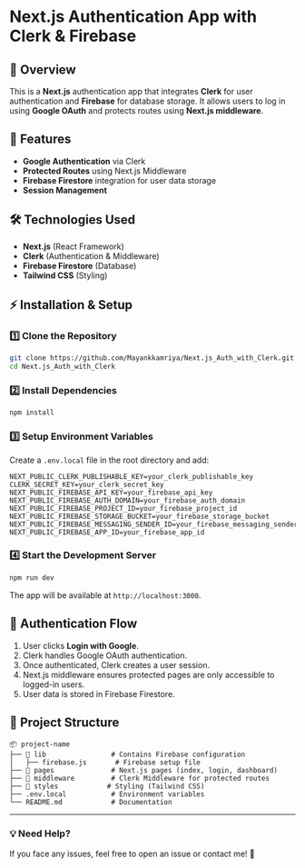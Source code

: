 # Next.js Authentication App with Clerk & Firebase

## 📌 Overview
This is a **Next.js** authentication app that integrates **Clerk** for user authentication and **Firebase** for database storage. It allows users to log in using **Google OAuth** and protects routes using **Next.js middleware**.

## 🚀 Features
- **Google Authentication** via Clerk
- **Protected Routes** using Next.js Middleware
- **Firebase Firestore** integration for user data storage
- **Session Management**

## 🛠 Technologies Used
- **Next.js** (React Framework)
- **Clerk** (Authentication & Middleware)
- **Firebase Firestore** (Database)
- **Tailwind CSS** (Styling)

## ⚡ Installation & Setup
### 1️⃣ Clone the Repository
```sh
git clone https://github.com/Mayankkamriya/Next.js_Auth_with_Clerk.git
cd Next.js_Auth_with_Clerk
```

### 2️⃣ Install Dependencies
```sh
npm install
```

### 3️⃣ Setup Environment Variables
Create a `.env.local` file in the root directory and add:
```env
NEXT_PUBLIC_CLERK_PUBLISHABLE_KEY=your_clerk_publishable_key
CLERK_SECRET_KEY=your_clerk_secret_key
NEXT_PUBLIC_FIREBASE_API_KEY=your_firebase_api_key
NEXT_PUBLIC_FIREBASE_AUTH_DOMAIN=your_firebase_auth_domain
NEXT_PUBLIC_FIREBASE_PROJECT_ID=your_firebase_project_id
NEXT_PUBLIC_FIREBASE_STORAGE_BUCKET=your_firebase_storage_bucket
NEXT_PUBLIC_FIREBASE_MESSAGING_SENDER_ID=your_firebase_messaging_sender_id
NEXT_PUBLIC_FIREBASE_APP_ID=your_firebase_app_id
```

### 4️⃣ Start the Development Server
```sh
npm run dev
```
The app will be available at `http://localhost:3000`.

## 🔐 Authentication Flow
1. User clicks **Login with Google**.
2. Clerk handles Google OAuth authentication.
3. Once authenticated, Clerk creates a user session.
4. Next.js middleware ensures protected pages are only accessible to logged-in users.
5. User data is stored in Firebase Firestore.

## 📂 Project Structure
```plaintext
📦 project-name
├── 📁 lib                # Contains Firebase configuration
│   ├── firebase.js       # Firebase setup file
├── 📁 pages              # Next.js pages (index, login, dashboard)
├── 📁 middleware         # Clerk Middleware for protected routes
├── 📁 styles            # Styling (Tailwind CSS)
├── .env.local           # Environment variables
└── README.md            # Documentation
```

<!-- ## 🚀 Deployment
To deploy the app on **Vercel**, run:
```sh
vercel
``` -->

<!-- ## 📌 License
This project is open-source and available under the **MIT License**. -->

---
### 💡 Need Help?
If you face any issues, feel free to open an issue or contact me! 🚀


